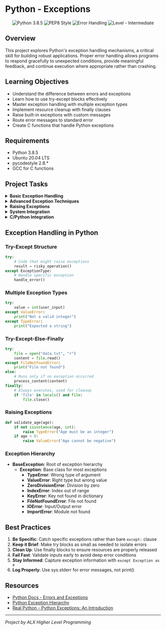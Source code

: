 # Python - Exceptions

<p align="center">
  <img src="https://img.shields.io/badge/Python-3.8.5-blue.svg" alt="Python 3.8.5">
  <img src="https://img.shields.io/badge/PEP8-Style-orange.svg" alt="PEP8 Style">
  <img src="https://img.shields.io/badge/Error-Handling-red.svg" alt="Error Handling">
  <img src="https://img.shields.io/badge/Level-Intermediate-yellow.svg" alt="Level - Intermediate">
</p>

## Overview

This project explores Python's exception handling mechanisms, a critical skill for building robust applications. Proper error handling allows programs to respond gracefully to unexpected conditions, provide meaningful feedback, and continue execution where appropriate rather than crashing.

## Learning Objectives

* Understand the difference between errors and exceptions
* Learn how to use try-except blocks effectively
* Master exception handling with multiple exception types
* Implement resource cleanup with finally clauses
* Raise built-in exceptions with custom messages
* Route error messages to standard error
* Create C functions that handle Python exceptions

## Requirements

* Python 3.8.5
* Ubuntu 20.04 LTS
* pycodestyle 2.8.*
* GCC for C functions

## Project Tasks

<details>
<summary><strong>Basic Exception Handling</strong></summary>

* **Task 0**: [0-safe_print_list.py](./0-safe_print_list.py)
  * Function that prints `x` elements of a list
  * Handles IndexError when accessing beyond list bounds
  * Returns the number of elements actually printed

* **Task 1**: [1-safe_print_integer.py](./1-safe_print_integer.py)
  * Function that prints an integer with `"{:d}".format()`
  * Returns True if value is printed correctly (is an integer)
  * Returns False if TypeError or ValueError occurs

* **Task 2**: [2-safe_print_list_integers.py](./2-safe_print_list_integers.py)
  * Function that prints the first `x` integers of a list
  * Skips non-integer elements without errors
  * Returns the number of integers printed
</details>

<details>
<summary><strong>Advanced Exception Techniques</strong></summary>

* **Task 3**: [3-safe_print_division.py](./3-safe_print_division.py)
  * Function that divides two integers and prints the result
  * Uses try-except-finally to handle errors and ensure output
  * Returns division result or None if division fails

* **Task 4**: [4-list_division.py](./4-list_division.py)
  * Function that divides two lists element by element
  * Handles multiple exception types with specific messages
  * Returns a new list with division results
</details>

<details>
<summary><strong>Raising Exceptions</strong></summary>

* **Task 5**: [5-raise_exception.py](./5-raise_exception.py)
  * Function that raises a TypeError exception
  * Demonstrates how to deliberately trigger exceptions

* **Task 6**: [6-raise_exception_msg.py](./6-raise_exception_msg.py)
  * Function that raises a NameError with a custom message
  * Shows how to provide informative error details
</details>

<details>
<summary><strong>System Integration</strong></summary>

* **Task 7**: [100-safe_print_integer_err.py](./100-safe_print_integer_err.py)
  * Function that prints an integer with error handling
  * Sends error messages to stderr using sys.stderr
  * Returns True if successful, False otherwise

* **Task 8**: [101-safe_function.py](./101-safe_function.py)
  * Function that executes another function safely
  * Captures and reports any exceptions to stderr
  * Returns function result or None if exception occurs

* **Task 9**: [102-magic_calculation.py](./102-magic_calculation.py)
  * Python function that matches given Python bytecode
  * Demonstrates exception handling in compiled form
</details>

<details>
<summary><strong>C/Python Integration</strong></summary>

* **Task 10**: [103-python.c](./103-python.c)
  * C functions that print Python objects information
  * Handles bytes, list, and float objects with proper type checking
  * Demonstrates Python/C API exception safety
</details>

## Exception Handling in Python

### Try-Except Structure
```python
try:
    # Code that might raise exceptions
    result = risky_operation()
except ExceptionType:
    # Handle specific exception
    handle_error()
```

### Multiple Exception Types
```python
try:
    value = int(user_input)
except ValueError:
    print("Not a valid integer")
except TypeError:
    print("Expected a string")
```

### Try-Except-Else-Finally
```python
try:
    file = open("data.txt", "r")
    content = file.read()
except FileNotFoundError:
    print("File not found")
else:
    # Runs only if no exception occurred
    process_content(content)
finally:
    # Always executes, used for cleanup
    if 'file' in locals() and file:
        file.close()
```

### Raising Exceptions
```python
def validate_age(age):
    if not isinstance(age, int):
        raise TypeError("Age must be an integer")
    if age < 0:
        raise ValueError("Age cannot be negative")
```

### Exception Hierarchy
- **BaseException**: Root of exception hierarchy
  - **Exception**: Base class for most exceptions
    - **TypeError**: Wrong type of argument
    - **ValueError**: Right type but wrong value
    - **ZeroDivisionError**: Division by zero
    - **IndexError**: Index out of range
    - **KeyError**: Key not found in dictionary
    - **FileNotFoundError**: File not found
    - **IOError**: Input/Output error
    - **ImportError**: Module not found

## Best Practices

1. **Be Specific**: Catch specific exceptions rather than bare `except:` clause
2. **Keep it Brief**: Make try blocks as small as needed to isolate errors
3. **Clean Up**: Use finally blocks to ensure resources are properly released
4. **Fail Fast**: Validate inputs early to avoid deep error conditions
5. **Stay Informed**: Capture exception information with `except Exception as e`
6. **Log Properly**: Use sys.stderr for error messages, not print()

## Resources

* [Python Docs - Errors and Exceptions](https://docs.python.org/3/tutorial/errors.html)
* [Python Exception Hierarchy](https://docs.python.org/3/library/exceptions.html#exception-hierarchy)
* [Real Python - Python Exceptions: An Introduction](https://realpython.com/python-exceptions/)

---

*Project by ALX Higher Level Programming*
